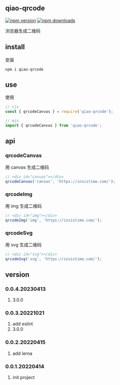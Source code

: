 ## qiao-qrcode

[![npm version](https://img.shields.io/npm/v/qiao-qrcode.svg?style=flat-square)](https://www.npmjs.org/package/qiao-qrcode)
[![npm downloads](https://img.shields.io/npm/dm/qiao-qrcode.svg?style=flat-square)](https://npm-stat.com/charts.html?package=qiao-qrcode)

浏览器生成二维码

## install

安装

```shell
npm i qiao-qrcode
```

## use

使用

```javascript
// cjs
const { qrcodeCanvas } = require('qiao-qrcode');

// mjs
import { qrcodeCanvas } from 'qiao-qrcode';
```

## api

### qrcodeCanvas

用 canvas 生成二维码

```javascript
// <div id="canvas"></div>
qrcodeCanvas('canvas', 'https://insistime.com/');
```

### qrcodeImg

用 img 生成二维码

```javascript
// <div id="img"></div>
qrcodeImg('img', 'https://insistime.com/');
```

### qrcodeSvg

用 svg 生成二维码

```javascript
// <div id="svg"></div>
qrcodeSvg('svg', 'https://insistime.com/');
```

## version

### 0.0.4.20230413

1. 3.0.0

### 0.0.3.20221021

1. add eslint
2. 3.0.0

### 0.0.2.20220415

1. add lerna

### 0.0.1.20220414

1. init project
